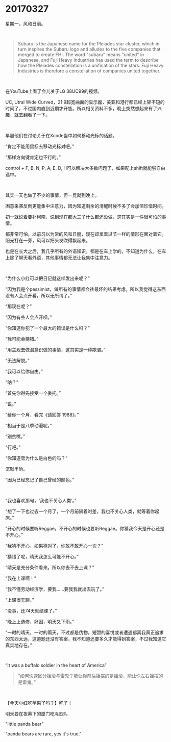 # 20170327

星期一，风和日丽。

<br/>

> Subaru is the Japanese name for the Pleiades star cluster, which in turn inspires the Subaru logo and alludes to the five companies that merged to create FHI. The word "subaru" means "united" in Japanese, and Fuji Heavy Industries has used the term to describe how the Pleiades constellation is a unification of the stars.  Fuji Heavy Industries is therefore a constellation of companies united together. 

<br/>

在YouTube上看了会儿关于LG 38UC99的视频。

UC, Utral Wide Curved，21:9超宽曲面的显示器，美亚和港行都已经上架不短的时间了，不过国内直到近期才开售。所以相关资料不多，晚上突然想起来有了兴趣，就去翻看了一下。

<br/>

早晨他们在讨论关于在Xcode当中如何移动光标的话题。

“肯定不能用鼠标去移动光标对吧。”

“那样方向键肯定也不行的。”

control + F, B, N, P, A, E, D, H可以解决大多数问题了，如果配上shift就能够自由选中。

<br/>

其实一天也做了不少的事情，但一晃就到晚上。

困意来袭反倒更能集中注意力，因为知道剩余的清醒时候不多了会加倍珍惜时间。

初一就说着要补柯南，说到现在都大三了什么都还没做，这其实是一件很可怕的事情。

都非常可怕，以前习以为常的风和日丽，现在却拿着过节一样的情形在面对着它。阳光打在一旁，风可以把头发吹得飘起来。

也是在长大之后，我几乎所有的外语知识，都是在车上学的，不知道为什么，在车上除了聊天看外语，其他事情都无法让我集中注意力。

<br/>

“为什么小红可以把日记就这样发出来呢？”

“因为我是个pessimist，做所有的事情都会往最坏的结果考虑。所以我觉得这东西没有人会点开看，所以无所谓了。”

“那现在呢？”

“因为有些人会点开呗。”

“你知道你犯了一个最大的错误是什么吗？”

“我可能会猜错。”

“用主观去做潜意识做的事情，这其实是一种欺骗。”

“无法解脱。”

“我可以给你自由。”

“呐？”

“首先你得先接受一个委托。”

“说。”

“给你一个月，看完《请回答 1988》。”

“相当于是八季动漫呢。”

“别贫嘴。”

“行吧。”

“你知道雪为什么是白色的吗？”

沉默半晌。

“因为已经忘记了自己曾经的颜色。”

<br/>

“我也喜欢那句，‘我也不关心人类’。”

“想了一下也过去一个月了，一个月前隔着时差，我也不关心人类，就等着你起床。”

“开心的时候要听Reggae，不开心的时候也要听Reggae。你猜我今天是开心还是不开心。”

“我猜不开心，如果猜对了，你敢不敢开心一次？”

“猜错了呢，晴天我怎么可能不开心。”

“晴天是充分条件看来。所以你去不去上课？”

“我在上课啊！”

“我不懂劳动经济学，要我……要我我就出去玩了。”

“上课很无聊。”

“没事，还74天就结课了。”

“晚上上选修，好困，明天又下雨。”

“一时的晴天，一时的雨天，不过都是伪物，短暂的喜悦或者遭遇都离我真正追求的东西太远，这道题还没有答案，我不知道还要多久才能得到答案，不过我知道它真实地存在。”

<br/>

“It was a buffalo soldier in the heart of America”

> “如何快速区分摇滚与雷鬼？能让你前后摇摆的是摇滚，能让你左右摇摆的是雷鬼。”

<br/>

【今天小红吃苹果了吗？】吃了！

明天要在夜幕下的厦门吃`海底捞`。

"little panda bear"

"panda bears are rare, yes it's true."

